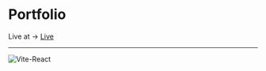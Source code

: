 <h1>Portfolio</h1>
Live at ->  <a href="https://portfolio-anca2024.netlify.app/">Live</a>
 <hr/>
 

![Vite-React](https://github.com/Anca200/Portfolio/assets/158541722/f6bccc5d-f0d6-4eb6-83ec-9b05dcd31b0d)




